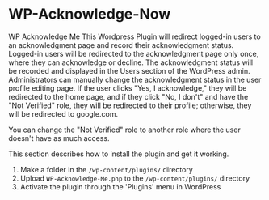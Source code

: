 # WP-Acknowledge-Now
WP Acknowledge Me
This Wordpress Plugin will redirect logged-in users to an acknowledgment page and record their acknowledgment status.
Logged-in users will be redirected to the acknowledgment page only once, where they can acknowledge or decline.
The acknowledgment status will be recorded and displayed in the Users section of the WordPress admin.
Administrators can manually change the acknowledgment status in the user profile editing page.
If the user clicks "Yes, I acknowledge," they will be redirected to the home page, and if they click "No, I don't" and have the "Not Verified" role, they will be redirected to their profile; otherwise, they will be redirected to google.com.

You can change the "Not Verified" role to another role where the user doesn't have as much access.


This section describes how to install the plugin and get it working.
1. Make a folder in the `/wp-content/plugins/` directory
1. Upload `WP-Acknowledge-Me.php` to the `/wp-content/plugins/` directory
2. Activate the plugin through the 'Plugins' menu in WordPress
